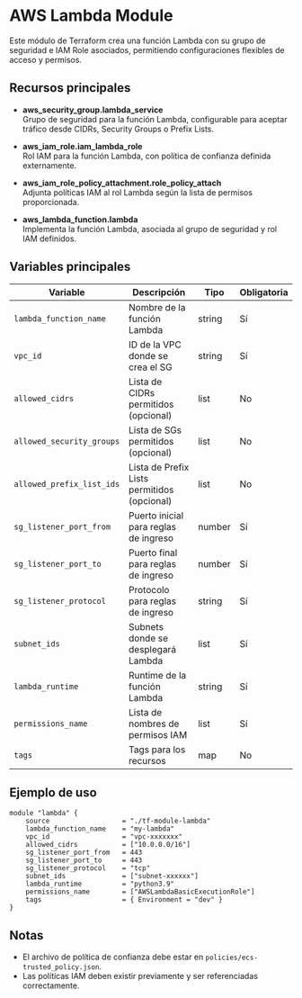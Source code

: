 # AWS Lambda Module

Este módulo de Terraform crea una función Lambda con su grupo de seguridad e IAM Role asociados, permitiendo configuraciones flexibles de acceso y permisos.

## Recursos principales

- **aws_security_group.lambda_service**  
    Grupo de seguridad para la función Lambda, configurable para aceptar tráfico desde CIDRs, Security Groups o Prefix Lists.

- **aws_iam_role.iam_lambda_role**  
    Rol IAM para la función Lambda, con política de confianza definida externamente.

- **aws_iam_role_policy_attachment.role_policy_attach**  
    Adjunta políticas IAM al rol Lambda según la lista de permisos proporcionada.

- **aws_lambda_function.lambda**  
    Implementa la función Lambda, asociada al grupo de seguridad y rol IAM definidos.

## Variables principales

| Variable                   | Descripción                                      | Tipo     | Obligatoria |
|----------------------------|--------------------------------------------------|----------|-------------|
| `lambda_function_name`     | Nombre de la función Lambda                      | string   | Sí          |
| `vpc_id`                   | ID de la VPC donde se crea el SG                 | string   | Sí          |
| `allowed_cidrs`            | Lista de CIDRs permitidos (opcional)             | list     | No          |
| `allowed_security_groups`  | Lista de SGs permitidos (opcional)               | list     | No          |
| `allowed_prefix_list_ids`  | Lista de Prefix Lists permitidos (opcional)      | list     | No          |
| `sg_listener_port_from`    | Puerto inicial para reglas de ingreso            | number   | Sí          |
| `sg_listener_port_to`      | Puerto final para reglas de ingreso              | number   | Sí          |
| `sg_listener_protocol`     | Protocolo para reglas de ingreso                 | string   | Sí          |
| `subnet_ids`               | Subnets donde se desplegará Lambda               | list     | Sí          |
| `lambda_runtime`           | Runtime de la función Lambda                     | string   | Sí          |
| `permissions_name`         | Lista de nombres de permisos IAM                 | list     | Sí          |
| `tags`                     | Tags para los recursos                          | map      | No          |

## Ejemplo de uso

```hcl
module "lambda" {
    source                  = "./tf-module-lambda"
    lambda_function_name    = "my-lambda"
    vpc_id                  = "vpc-xxxxxxx"
    allowed_cidrs           = ["10.0.0.0/16"]
    sg_listener_port_from   = 443
    sg_listener_port_to     = 443
    sg_listener_protocol    = "tcp"
    subnet_ids              = ["subnet-xxxxxx"]
    lambda_runtime          = "python3.9"
    permissions_name        = ["AWSLambdaBasicExecutionRole"]
    tags                    = { Environment = "dev" }
}
```

## Notas

- El archivo de política de confianza debe estar en `policies/ecs-trusted_policy.json`.
- Las políticas IAM deben existir previamente y ser referenciadas correctamente.

